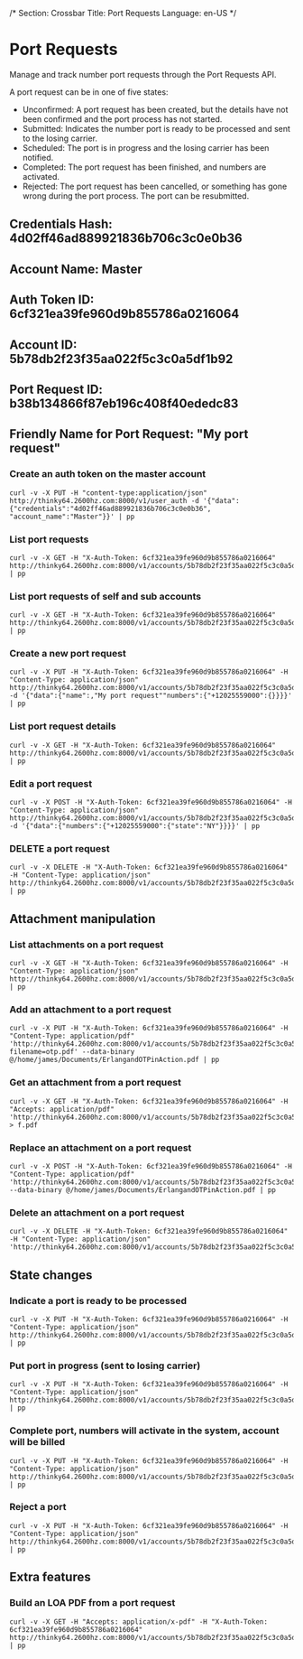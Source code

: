 /*
Section: Crossbar
Title: Port Requests
Language: en-US
*/

# Port Requests
Manage and track number port requests through the Port Requests API.

A port request can be in one of five states:
* Unconfirmed: A port request has been created, but the details have not been confirmed and the port process has not started.
* Submitted: Indicates the number port is ready to be processed and sent to the losing carrier.
* Scheduled: The port is in progress and the losing carrier has been notified.
* Completed: The port request has been finished, and numbers are activated.
* Rejected: The port request has been cancelled, or something has gone wrong during the port process. The port can be resubmitted.


## Credentials Hash: 4d02ff46ad889921836b706c3c0e0b36
## Account Name: Master
## Auth Token ID: 6cf321ea39fe960d9b855786a0216064
## Account ID: 5b78db2f23f35aa022f5c3c0a5df1b92
## Port Request ID: b38b134866f87eb196c408f40ededc83
## Friendly Name for Port Request: "My port request"

### Create an auth token on the master account
```
curl -v -X PUT -H "content-type:application/json" http://thinky64.2600hz.com:8000/v1/user_auth -d '{"data":{"credentials":"4d02ff46ad889921836b706c3c0e0b36", "account_name":"Master"}}' | pp
```

### List port requests
```
curl -v -X GET -H "X-Auth-Token: 6cf321ea39fe960d9b855786a0216064" http://thinky64.2600hz.com:8000/v1/accounts/5b78db2f23f35aa022f5c3c0a5df1b92/port_requests | pp
```

### List port requests of self and sub accounts
```
curl -v -X GET -H "X-Auth-Token: 6cf321ea39fe960d9b855786a0216064" http://thinky64.2600hz.com:8000/v1/accounts/5b78db2f23f35aa022f5c3c0a5df1b92/port_requests/descendants | pp
```

### Create a new port request
```
curl -v -X PUT -H "X-Auth-Token: 6cf321ea39fe960d9b855786a0216064" -H "Content-Type: application/json" http://thinky64.2600hz.com:8000/v1/accounts/5b78db2f23f35aa022f5c3c0a5df1b92/port_requests -d '{"data":{"name":,"My port request""numbers":{"+12025559000":{}}}}' | pp
```

### List port request details
```
curl -v -X GET -H "X-Auth-Token: 6cf321ea39fe960d9b855786a0216064" http://thinky64.2600hz.com:8000/v1/accounts/5b78db2f23f35aa022f5c3c0a5df1b92/port_requests/b38b134866f87eb196c408f40ededc83 | pp
```

### Edit a port request
```
curl -v -X POST -H "X-Auth-Token: 6cf321ea39fe960d9b855786a0216064" -H "Content-Type: application/json" http://thinky64.2600hz.com:8000/v1/accounts/5b78db2f23f35aa022f5c3c0a5df1b92/port_requests/b38b134866f87eb196c408f40ededc83 -d '{"data":{"numbers":{"+12025559000":{"state":"NY"}}}}' | pp
```

### DELETE a port request
```
curl -v -X DELETE -H "X-Auth-Token: 6cf321ea39fe960d9b855786a0216064" -H "Content-Type: application/json" http://thinky64.2600hz.com:8000/v1/accounts/5b78db2f23f35aa022f5c3c0a5df1b92/port_requests/b38b134866f87eb196c408f40ededc83 | pp
```

## Attachment manipulation

### List attachments on a port request
```
curl -v -X GET -H "X-Auth-Token: 6cf321ea39fe960d9b855786a0216064" -H "Content-Type: application/json" http://thinky64.2600hz.com:8000/v1/accounts/5b78db2f23f35aa022f5c3c0a5df1b92/port_requests/b38b134866f87eb196c408f40ededc83/attachments | pp
```

### Add an attachment to a port request
```
curl -v -X PUT -H "X-Auth-Token: 6cf321ea39fe960d9b855786a0216064" -H "Content-Type: application/pdf" 'http://thinky64.2600hz.com:8000/v1/accounts/5b78db2f23f35aa022f5c3c0a5df1b92/port_requests/b38b134866f87eb196c408f40ededc83/attachments?filename=otp.pdf' --data-binary @/home/james/Documents/ErlangandOTPinAction.pdf | pp
```

### Get an attachment from a port request
```
curl -v -X GET -H "X-Auth-Token: 6cf321ea39fe960d9b855786a0216064" -H "Accepts: application/pdf" 'http://thinky64.2600hz.com:8000/v1/accounts/5b78db2f23f35aa022f5c3c0a5df1b92/port_requests/b38b134866f87eb196c408f40ededc83/attachments/otp.pdf' > f.pdf
```

### Replace an attachment on a port request
```
curl -v -X POST -H "X-Auth-Token: 6cf321ea39fe960d9b855786a0216064" -H "Content-Type: application/pdf" 'http://thinky64.2600hz.com:8000/v1/accounts/5b78db2f23f35aa022f5c3c0a5df1b92/port_requests/b38b134866f87eb196c408f40ededc83/attachments/otp.pdf' --data-binary @/home/james/Documents/ErlangandOTPinAction.pdf | pp
```

### Delete an attachment on a port request
```
curl -v -X DELETE -H "X-Auth-Token: 6cf321ea39fe960d9b855786a0216064" -H "Content-Type: application/json" 'http://thinky64.2600hz.com:8000/v1/accounts/5b78db2f23f35aa022f5c3c0a5df1b92/port_requests/b38b134866f87eb196c408f40ededc83/attachments/otp.pdf'
```

## State changes

### Indicate a port is ready to be processed
```
curl -v -X PUT -H "X-Auth-Token: 6cf321ea39fe960d9b855786a0216064" -H "Content-Type: application/json" http://thinky64.2600hz.com:8000/v1/accounts/5b78db2f23f35aa022f5c3c0a5df1b92/port_requests/b38b134866f87eb196c408f40ededc83/submitted | pp
```

### Put port in progress (sent to losing carrier)
```
curl -v -X PUT -H "X-Auth-Token: 6cf321ea39fe960d9b855786a0216064" -H "Content-Type: application/json" http://thinky64.2600hz.com:8000/v1/accounts/5b78db2f23f35aa022f5c3c0a5df1b92/port_requests/b38b134866f87eb196c408f40ededc83/scheduled | pp
```

### Complete port, numbers will activate in the system, account will be billed
```
curl -v -X PUT -H "X-Auth-Token: 6cf321ea39fe960d9b855786a0216064" -H "Content-Type: application/json" http://thinky64.2600hz.com:8000/v1/accounts/5b78db2f23f35aa022f5c3c0a5df1b92/port_requests/b38b134866f87eb196c408f40ededc83/completed | pp
```

### Reject a port
```
curl -v -X PUT -H "X-Auth-Token: 6cf321ea39fe960d9b855786a0216064" -H "Content-Type: application/json" http://thinky64.2600hz.com:8000/v1/accounts/5b78db2f23f35aa022f5c3c0a5df1b92/port_requests/b38b134866f87eb196c408f40ededc83/rejected | pp
```

## Extra features

### Build an LOA PDF from a port request
```
curl -v -X GET -H "Accepts: application/x-pdf" -H "X-Auth-Token: 6cf321ea39fe960d9b855786a0216064" http://thinky64.2600hz.com:8000/v1/accounts/5b78db2f23f35aa022f5c3c0a5df1b92/port_requests/b38b134866f87eb196c408f40ededc83/loa | pp
```
